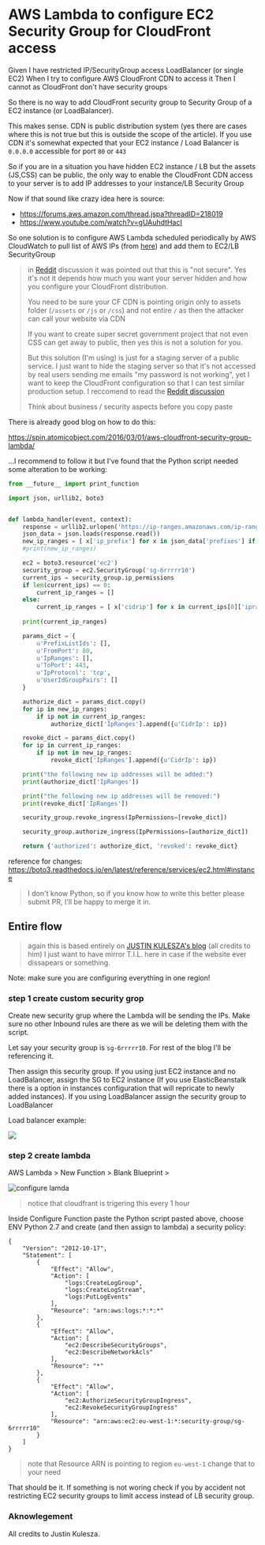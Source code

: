 # AWS Lambda to configure EC2 Security Group for CloudFront access

Given I have restricted IP/SecurityGroup access LoadBalancer (or single EC2)
When I try to configure AWS CloudFront CDN to access it
Then I cannot as CloudFront don't have security groups

So there is no way to add CloudFront security group to Security Group of
a EC2 instance (or LoadBalancer).

This makes sense. CDN is public distribution system (yes there are cases
where this is not true but this is outside the scope of the article).
If you use CDN it's somewhat expected that your
EC2 instance / Load Balancer is `0.0.0.0` accessible for port `80` or
`443`

So if you are in a situation you have hidden EC2 instance / LB but the
assets (JS,CSS) can be public, the only way to enable the CloudFront CDN
access to your server is to add IP addresses to your instance/LB Security Group


Now if that sound like crazy idea here is source:

* https://forums.aws.amazon.com/thread.jspa?threadID=218019
* https://www.youtube.com/watch?v=gUAuhdtHacI

So one solution is to configure AWS Lambda scheduled periodically by
AWS CloudWatch to pull list of AWS IPs (from [here](https://ip-ranges.amazonaws.com/ip-ranges.json)) and add them to EC2/LB
SecurityGroup

> in [Reddit](https://www.reddit.com/r/aws/comments/6g4dm5/aws_lambda_to_configure_ec2_security_group_for/)
> discussion it was pointed out that this is "not secure". Yes it's not
> it depends how much you want your server hidden and how you configure
> your CloudFront distribution.
>
> You need to be sure your CF CDN is pointing origin only to assets
> folder (`/assets` or `/js` or `/css`) and not entire `/` as then the
> attacker can call your website via CDN
>
> If you want to create
> super secret government project that not even CSS can get away to public, then yes this is not a solution for you.
>
> But this solution (I'm using) is just for a staging server of a public service. I just want to hide the
> staging server so that it's not accessed by real users sending me emails
> "my password is not working", yet I want to keep the CloudFront
> configuration so that I can test similar production setup. I reccomend
> to read the [Reddit discussion](https://www.reddit.com/r/aws/comments/6g4dm5/aws_lambda_to_configure_ec2_security_group_for/)
>
> Think about business / security aspects before you copy paste

There is already good blog on how to do this:

https://spin.atomicobject.com/2016/03/01/aws-cloudfront-security-group-lambda/


...I recommend to follow it but I've found that the Python script needed some alteration to be
working:


```python
from __future__ import print_function

import json, urllib2, boto3


def lambda_handler(event, context):
    response = urllib2.urlopen('https://ip-ranges.amazonaws.com/ip-ranges.json')
    json_data = json.loads(response.read())
    new_ip_ranges = [ x['ip_prefix'] for x in json_data['prefixes'] if x['service'] == 'CLOUDFRONT' ]
    #print(new_ip_ranges)

    ec2 = boto3.resource('ec2')
    security_group = ec2.SecurityGroup('sg-6rrrrr10')
    current_ips = security_group.ip_permissions
    if len(current_ips) == 0:
        current_ip_ranges = []
    else:
        current_ip_ranges = [ x['cidrip'] for x in current_ips[0]['ipranges'] ]
   
    print(current_ip_ranges)

    params_dict = {
        u'PrefixListIds': [],
        u'FromPort': 80,
        u'IpRanges': [],
        u'ToPort': 443,
        u'IpProtocol': 'tcp',
        u'UserIdGroupPairs': []
    }

    authorize_dict = params_dict.copy()
    for ip in new_ip_ranges:
        if ip not in current_ip_ranges:
            authorize_dict['IpRanges'].append({u'CidrIp': ip})

    revoke_dict = params_dict.copy()
    for ip in current_ip_ranges:
        if ip not in new_ip_ranges:
            revoke_dict['IpRanges'].append({u'CidrIp': ip})

    print("the following new ip addresses will be added:")
    print(authorize_dict['IpRanges'])

    print("the following new ip addresses will be removed:")
    print(revoke_dict['IpRanges'])

    security_group.revoke_ingress(IpPermissions=[revoke_dict])

    security_group.authorize_ingress(IpPermissions=[authorize_dict])

    return {'authorized': authorize_dict, 'revoked': revoke_dict}
```

reference for changes: https://boto3.readthedocs.io/en/latest/reference/services/ec2.html#instance

> I don't know Python, so if you know how to write this better please
> submit PR, I'll be happy to merge it in.

## Entire flow

> again this is based entirely on 
> [JUSTIN KULESZA's blog](https://spin.atomicobject.com/2016/03/01/aws-cloudfront-security-group-lambda/) (all credits to him) I just want to have
> mirror T.I.L. here in case if the website ever dissapears or
> something.

Note: make sure you are configuring everything in one region!

### step 1 create custom security grop

Create new security grup where the Lambda will be sending the IPs. Make
sure no other Inbound rules are there as we will be deleting them with
the script.

Let say your security group is `sg-6rrrrr10`. For rest of the blog I'll
be referencing it.

Then assign this security group. If you using just EC2 instance and no
LoadBalancer, assign the SG to EC2 instance (If you use ElasticBeanstalk there is a option in instances configuration that will repricate to newly added instances).
 If you using LoadBalancer assign the
security group
to LoadBalancer

Load balancer example:

![](https://raw.githubusercontent.com/equivalent/scrapbook2/master/assets/images/2017/configure-load-balancer-access.png)

### step 2 create lambda

AWS Lambda > New Function > Blank Blueprint > 

![configure lamda](https://raw.githubusercontent.com/equivalent/scrapbook2/master/assets/images/2017/configure-lambda.png)

> notice that cloudfrant is trigering this every 1 hour

Inside Configure Function paste the Python script pasted above, choose
ENV Python 2.7 and create (and then assign to lambda) a security policy:

```
{
    "Version": "2012-10-17",
    "Statement": [
        {
            "Effect": "Allow",
            "Action": [
                "logs:CreateLogGroup",
                "logs:CreateLogStream",
                "logs:PutLogEvents"
            ],
            "Resource": "arn:aws:logs:*:*:*"
        },
        {
            "Effect": "Allow",
            "Action": [
                "ec2:DescribeSecurityGroups",
                "ec2:DescribeNetworkAcls"
            ],
            "Resource": "*"
        },
        {
            "Effect": "Allow",
            "Action": [
                "ec2:AuthorizeSecurityGroupIngress",
                "ec2:RevokeSecurityGroupIngress"
            ],
            "Resource": "arn:aws:ec2:eu-west-1:*:security-group/sg-6rrrrr10"
        }
    ]
}
```

> note that  Resource ARN is pointing to region `eu-west-1` change that
> to your need


That should be it. If something is not woring check if you by accident
not restricting  EC2 security groups to limit access instead of LB
security group.


### Aknowlegement

All credits to Justin Kulesza.
